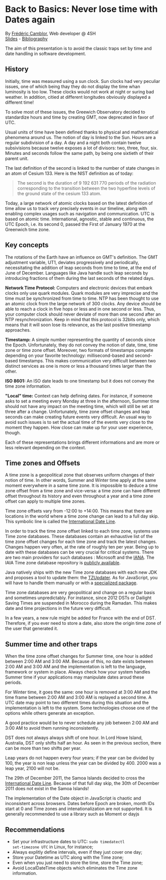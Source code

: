 # Back to Basics: Never lose time with Dates again
By [Frédéric Camblor](https://twitter.com/fcamblor), Web developer @ 4SH  
[Slides](https://www.slideshare.net/fcamblor/back-to-basics-ne-perdez-plus-votre-temps-avec-les-dates-bordeaux-js-edition) - [Bibliography](https://github.com/fcamblor/talk-back-to-basics-datetime/blob/master/src/notes/sources.adoc)

The aim of this presentation is to avoid the classic traps set by time and date handling in software development.

## History

Initially, time was measured using a sun clock. Sun clocks had very peculiar issues, one of which being thay they do not display the time whan luminosity is too low. These clocks would not work at night or suring bad weather. In addition, citied at different longitudes obviously displayed a different time!

To solve most of these issues, the Greewich Observatory decided to standardize hours and time by creating GMT, now deprecated in favor of UTC.

Usual units of time have been defined thanks to physical and mathematical phenomena around us. The notion of day is linked to the Sun. Hours are a regular subdivision of a day. A day and a night both contain twelve subsivisions because twelve exposes a lot of divisors: two, three, four, six. Minutes and seconds follow the same path, by being one sixtieth of their parent unit.

The last definition of the second is linked to the number of state changes in an atom of Cesium 133. Here is the NIST definition as of today:
> The second is the duration of 9 192 631 770 periods of the radiation corresponding to the transition between the two hyperfine levels of the ground state of the cesium 133 atom.

Today, a large network of atomic clocks based on the latest definition of time allow us to track very precisely events in our timeline, along with enabling complex usages such as navigation and communication. UTC is based on atomic time. International, agnostic, stable and continuous, the UTC Epoch, i.e. its second 0, passed the First of January 1970 at the Greenwich time zone.

## Key concepts

The rotations of the Earth have an influence on GMT's definition. The GMT adjustment variable, UT1, deviates progressively and periodically, necessitating the addition of leap seconds from time to time, at the end of June of December. Languages like Java handle such leap seconds by introducing fractions of them during the last seconds of the related days.

**Network Time Protocol:** Computers and electronic devices that embark clocks only use quark modules. Quark modules are very imprecise and the time must be synchronized from time to time. NTP has been thought to use an atomic clock from the large network of 300 clocks. Any device should be able to reach a clock in five hops or less and in one second or less. Thus, your computer clock should never deviate of more than one second after an NTP resynchronization. Keep in mind that this protocol is 32bits only, which means that it will soon lose its relevance, as the last positive timestamp approaches.

**Timestamp:** A simple number representing the quantity of seconds since the Epoch. Unfortunately, they do not convey the notion of date, time, time zone or time zone offset. Moreover, two formats of timestamps compete depending on your favorite technology: millisecond-based and second-based timestamps. This makes communication very difficult between two distinct services as one is more or less a thousand times larger than the other.

**ISO 8601:** An ISO date leads to one timestamp but it does not convey the time zone information.

**"Local" time:** Context can help defining dates. For instance, if someone asks to set a meeting every Monday at three in the afternoon, Summer time should not have any impact on the meeting time, which will still be set at three after a change. Unfortunately, time zone offset changes and leap seconds can make creating future events very difficult. An usual way to avoid such issues is to set the actual time of the events very close to the moment they happen. How close can make up for your user experience, though.

Each of these representations brings different informations and are more or less relevant depending on the context.

## Time zones and Offsets

A time zone is a geopolitical zone that observes uniform changes of their notion of time. In other words, Summer and Winter time apply at the same moment everywhere in a same time zone. It is impossible to deduce a time zone offset from a time zone and vice-versa: a time zone can have different offset throughout its history and even throughout a year and a time zone offset can apply to multiple time zones.

Time zone offsets vary from -12:00 to +14:00. This means that there are locations in the world where a time zone change can lead to a full day skip. This symbolic line is called the [International Date Line](https://www.timeanddate.com/time/dateline.html).

In order to track the time zone offset linked to each time zone, systems use Time zone databases. These databases contain an exhaustive list of the time zone offset changes for each time zone and track the latest changes. Changes happen very often, at the rate of roughly ten per year. Being up to date with these databases can be very crucial for critical systems. There are two main providers for such databases : Microsoft and the [IANA](https://www.iana.org/time-zones). The IAIA Time zone database repository is [publicly available](https://github.com/eggert/tz).

Java natively ships with the new Time zone databases with each new JDK and proposes a tool to update them: the [TZUpdater](https://www.oracle.com/technetwork/java/javase/downloads/tzupdater-download-513681.html). As for JavaScript, you will have to handle them manually or with a [specialized package](https://www.npmjs.com/package/geo-tz).

Time zone databases are very geopolitical and change on a regular basis and sometimes unpredictably. For instance, since 2012 DSTs or Dailight Saving Times are suspended in Morocco during the Ramadan. This makes date and time projections in the future very difficult.

In a few years, a new rule might be added for France with the end of DST. Therefore, if you ever need to store a date, also store the origin time zone of the user that generated it.

## Summer time and other traps

When the time zone offset changes for Summer time, one hour is added between 2:00 AM and 3:00 AM. Because of this, no date exists between 2:00 AM and 3:00 AM and the implementation is left to the language, framework or system in place. Always check how your system handles Summer time if your applications may manipulate dates aroud these periods.

For Winter time, it goes the same: one hour is removed at 3:00 AM and the time frame between 2:00 AM and 3:00 AM is replayed a second time. A UTC date may point to two different times during this situation and the implementation is left to the system. Some technologies choose one of the options while others generate an exception.

A good practice would be to never schedule any job between 2:00 AM and 3:00 AM to avoid them running inconsistently.

DST does not always always shift of one hour. In Lord Howe Island, Australia, DST only shifts half an hour. As seen in the previous section, there can be more than two shifts per year.

Leap years do not happen every four years; if the year can be divided by 100, the year is non leap unless the year can be divided by 400. 2000 was a leap year, 2100 will not be.

The 29th of December 2011, the Samoa Islands decided to cross the [International Date Line](https://www.timeanddate.com/time/dateline.html). Because of that full day skip, the 30th of December 2011 does not exist in the Samoa Islands!

The implementation of the Date object in JavaScript is chaotic and inconsistent across browsers. Dates before Epoch are broken, month IDs start at 0 and Time zones and intenationalization are not supported. It is generally recommended to use a library such as Moment or dayjs

## Recommendations

* Set your infrastructure dates to UTC: <code>sudo timedatectl set-timezone UTC</code> in Linux, for instance;
* Always explitly define intervals, even if they just cover one day;
* Store your Datetime as UTC along with the Time zone;
* Even when you just need to store the time, store the Time zone;
* Avoid LocalDateTime objects which eliminates the Time zone information.